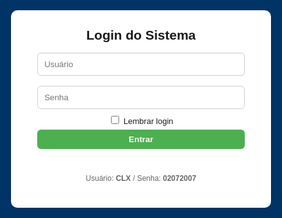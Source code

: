 <html lang="pt-BR">
<head>
<meta charset="utf-8">
<meta name="viewport" content="width=device-width,initial-scale=1">
<title>Ponto Eletrônico - Firebase</title>
<style>
:root{--blue:#003366;--green:#4CAF50;--yellow:#ff9800;--red:#f44336;}
body{font-family:Arial,Helvetica,sans-serif;background:#f7f9fc;margin:0}
header{background:var(--blue);color:#fff;padding:10px 16px;display:flex;align-items:center;justify-content:space-between;gap:12px;flex-wrap:wrap}
.logo{font-weight:700}
#clock{font-weight:700}
.controls{display:flex;gap:8px;align-items:center;flex-wrap:wrap}
button{padding:8px 12px;border:none;border-radius:6px;cursor:pointer;font-weight:600}
.add{background:var(--green);color:#fff}
.edit{background:#2196F3;color:#fff}
.del{background:#f44336;color:#fff}
.download{background:var(--yellow);color:#111}
.secondary{background:#e0e0e0;color:#222}
main{padding:18px;max-width:1100px;margin:18px auto}
.search{width:100%;padding:8px;border-radius:6px;border:1px solid #ccc;margin-bottom:12px}
table{width:100%;border-collapse:collapse;background:#fff;border-radius:8px;overflow:hidden;box-shadow:0 4px 18px rgba(0,0,0,0.06)}
th,td{padding:10px;border-bottom:1px solid #eee;text-align:left;font-size:14px}
th{background:#fafafa;font-weight:700}
tr:hover td{background:#fbfbfb}
.small{font-size:13px;color:#666;margin-left:6px}
.muted{color:#666;font-size:13px}
.flex-row{display:flex;gap:8px;align-items:center}
.modal{position:fixed;inset:0;background:rgba(0,0,0,.5);display:flex;align-items:center;justify-content:center;z-index:999}
.modal-content{background:#fff;padding:20px;border-radius:10px;width:95%;max-width:420px}
.hidden{display:none}
.top-right{display:flex;gap:8px;align-items:center}
@media(max-width:720px){ header{flex-direction:column;align-items:flex-start} .controls{width:100%;justify-content:space-between} }
</style>
</head>
<body>

<!-- LOGIN -->
<div id="loginScreen" style="position:fixed;inset:0;background:var(--blue);display:flex;align-items:center;justify-content:center;z-index:9999">
  <div style="background:#fff;padding:28px;border-radius:10px;width:92%;max-width:360px;text-align:center">
    <h2 style="margin:0 0 8px">Login do Sistema</h2>
    <input id="user" placeholder="Usuário" style="width:92%;padding:10px;margin:8px 0;border-radius:6px;border:1px solid #ccc"><br>
    <input id="pass" type="password" placeholder="Senha" style="width:92%;padding:10px;margin:8px 0;border-radius:6px;border:1px solid #ccc"><br>
    <label style="font-size:13px"><input type="checkbox" id="remember"> Lembrar login</label><br>
    <button id="loginBtn" class="add" style="width:92%;margin-top:6px">Entrar</button>
    <p id="loginMsg" style="color:crimson;margin-top:8px;height:18px"></p>
    <p style="font-size:12px;color:#666;margin-top:6px">Usuário: <b>CLX</b> / Senha: <b>02072007</b></p>
  </div>
</div>

<header>
  <div style="display:flex;gap:12px;align-items:center">
    <div class="logo">Ponto Eletrônico</div>
    <div id="status" class="muted">Offline • Local Storage</div>
  </div>
  <div id="clock">--:--:--</div>
  <div class="controls top-right">
    <button class="download" id="baixarBtn">Baixar Planilha</button>
    <button class="secondary" id="limparTodosBtn">Limpar todos os pontos</button>
    <button class="secondary" id="logoutBtn">Sair</button>
  </div>
</header>

<main id="mainApp" class="hidden">
  <input id="search" class="search" placeholder="🔍 Pesquisar por nome, matrícula ou e-mail">
  <h3>Colaboradores</h3>
  <button class="add" id="addColabBtn">Adicionar Colaborador</button>
  <table id="colabTable">
    <thead>
      <tr>
        <th>#</th><th>ID</th><th>Nome</th><th>Matrícula / E-mail</th><th>Turno</th><th>Ações</th>
      </tr>
    </thead>
    <tbody id="colabBody"></tbody>
  </table>

  <h3 style="margin-top:18px">Pontos Registrados</h3>
  <table id="pontosTable">
    <thead>
      <tr>
        <th>#</th><th>ID Colab</th><th>Nome</th><th>Matrícula</th><th>E-mail</th><th>Tipo</th><th>Data</th><th>Hora</th><th>Ações</th>
      </tr>
    </thead>
    <tbody id="pontosBody"></tbody>
  </table>
</main>

<!-- Modal Colaborador -->
<div id="colabModal" class="modal hidden">
  <div class="modal-content">
    <h3 id="colabTitle">Novo Colaborador</h3>
    <input type="hidden" id="colabId">
    <div style="margin-top:8px">
      <label>Nome</label><br><input id="colabNome" style="width:100%;padding:8px;margin:6px 0;border-radius:6px;border:1px solid #ccc">
      <label>Matrícula</label><br><input id="colabMatricula" style="width:100%;padding:8px;margin:6px 0;border-radius:6px;border:1px solid #ccc">
      <label>E-mail</label><br><input id="colabEmail" style="width:100%;padding:8px;margin:6px 0;border-radius:6px;border:1px solid #ccc">
      <label>Turno</label><br><input id="colabTurno" style="width:100%;padding:8px;margin:6px 0;border-radius:6px;border:1px solid #ccc">
    </div>
    <div style="display:flex;gap:8px;justify-content:flex-end;margin-top:12px">
      <button id="saveColabBtn" class="add">Salvar</button>
      <button id="cancelColabBtn" class="secondary">Cancelar</button>
    </div>
  </div>
</div>

<script src="https://cdn.jsdelivr.net/npm/xlsx@0.18.5/dist/xlsx.full.min.js"></script>
<script type="module">
import { initializeApp } from "https://www.gstatic.com/firebasejs/10.5.0/firebase-app.js";
import { getFirestore, collection, getDocs, setDoc, doc } from "https://www.gstatic.com/firebasejs/10.5.0/firebase-firestore.js";

// Firebase config
const firebaseConfig = {
  apiKey: "AIzaSyCpBiFzqOod4K32cWMr5hfx13fw6LGcPVY",
  authDomain: "ponto-eletronico-f35f9.firebaseapp.com",
  projectId: "ponto-eletronico-f35f9",
  storageBucket: "ponto-eletronico-f35f9.firebasestorage.app",
  messagingSenderId: "208638350255",
  appId: "1:208638350255:web:63d016867a67575b5e155a"
};

const app = initializeApp(firebaseConfig);
const db = getFirestore(app);

/* ---------------- DADOS ---------------- */
let colaboradores = [];
let pontos = [];

/* ---------------- ELEMENTOS ---------------- */
const loginBtn = document.getElementById('loginBtn');
const loginScreen = document.getElementById('loginScreen');
const mainApp = document.getElementById('mainApp');
const loginMsg = document.getElementById('loginMsg');
const rememberCheckbox = document.getElementById('remember');
const logoutBtn = document.getElementById('logoutBtn');

const addColabBtn = document.getElementById('addColabBtn');
const baixarBtn = document.getElementById('baixarBtn');
const limparTodosBtn = document.getElementById('limparTodosBtn');
const clockEl = document.getElementById('clock');

const colabBody = document.getElementById('colabBody');
const pontosBody = document.getElementById('pontosBody');
const searchInput = document.getElementById('search');

const colabModal = document.getElementById('colabModal');
const colabIdInput = document.getElementById('colabId');
const colabNomeInput = document.getElementById('colabNome');
const colabMatInput = document.getElementById('colabMatricula');
const colabEmailInput = document.getElementById('colabEmail');
const colabTurnoInput = document.getElementById('colabTurno');
const saveColabBtn = document.getElementById('saveColabBtn');
const cancelColabBtn = document.getElementById('cancelColabBtn');

/* ---------------- LOGIN ---------------- */
loginBtn.addEventListener('click', async () => {
  const u = document.getElementById('user').value.trim();
  const p = document.getElementById('pass').value.trim();
  if(u==='CLX' && p==='02072007'){  // <- login atualizado
    loginScreen.style.display='none';
    mainApp.classList.remove('hidden');
    if(rememberCheckbox.checked) localStorage.setItem('autenticado','1');
    await carregarColaboradoresFirebase();
  } else {
    loginMsg.textContent='Usuário ou senha incorretos.';
    setTimeout(()=> loginMsg.textContent='',3000);
  }
});
if(localStorage.getItem('autenticado')==='1'){
  loginScreen.style.display='none';
  mainApp.classList.remove('hidden');
  carregarColaboradoresFirebase();
}
logoutBtn.addEventListener('click', ()=> { localStorage.removeItem('autenticado'); location.reload(); });

/* ---------------- RELÓGIO ---------------- */
setInterval(()=> clockEl.textContent=new Date().toLocaleTimeString('pt-BR',{hour12:false}),1000);

/* ---------------- FIREBASE ---------------- */
async function carregarColaboradoresFirebase(){
  try{
    const snapshotColab = await getDocs(collection(db,"colaboradores"));
    colaboradores = snapshotColab.docs.map(doc => ({ id: doc.id, ...doc.data() }));
    const snapshotPontos = await getDocs(collection(db,"pontos"));
    pontos = snapshotPontos.docs.map(doc => ({ id: doc.id, ...doc.data() }));
    document.getElementById('status').textContent = "Online • Firebase";
    renderAll();
  } catch(e){
    console.error(e);
    document.getElementById('status').textContent = "Offline • Local Storage";
  }
}

async function salvarFirebase(){
  for(const c of colaboradores){
    await setDoc(doc(db,"colaboradores",c.id),c);
  }
  for(const p of pontos){
    await setDoc(doc(db,"pontos",p.id),p);
  }
}

/* ---------------- FUNÇÕES ---------------- */
function escapeHtml(s){ if(!s && s!==0) return ''; return String(s).replace(/[&<>"'`=\/]/g, ch=>({'&':'&amp;','<':'&lt;','>':'&gt;','"':'&quot;',"'":'&#39;','/':'&#x2F;','`':'&#x60;','=':'&#x3D'}[ch])); }
function renderAll(){ renderColaboradores(); renderPontos(); }

function renderColaboradores() {
  const term = (searchInput.value || '').toLowerCase().trim();
  colabBody.innerHTML = '';

  colaboradores.forEach((c, idx) => {
    if (term && !(String(c.nome).toLowerCase().includes(term) ||
                  String(c.matricula).toLowerCase().includes(term) ||
                  String(c.email || '').toLowerCase().includes(term))) return;

    const tr = document.createElement('tr');
    tr.innerHTML = `
      <td>${idx + 1}</td>
      <td>${escapeHtml(c.id)}</td>
      <td>${escapeHtml(c.nome)}</td>
      <td>${escapeHtml(c.matricula)} <span class="small">(${escapeHtml(c.email||'')})</span></td>
      <td>${escapeHtml(c.turno||'')}</td>
      <td class="flex-row">
        <button class="edit">Editar</button>
        <button class="del">Excluir</button>
        <button class="entrada" style="background:#e8f5e9;color:#111;margin-left:6px">Entrada</button>
        <button class="saida" style="background:#e3f2fd;color:#111">Saída</button>
      </td>
    `;
    colabBody.appendChild(tr);

    tr.querySelector('.edit').addEventListener('click', () => openColabModal(c.id));
    tr.querySelector('.del').addEventListener('click', () => removerColabPrompt(c.id));
    tr.querySelector('.entrada').addEventListener('click', () => registrarPontoPrompt(c.id, 'Entrada'));
    tr.querySelector('.saida').addEventListener('click', () => registrarPontoPrompt(c.id, 'Saída'));
  });
}

function renderPontos(){
  pontosBody.innerHTML = '';
  pontos.forEach((p, idx)=>{
    const tr = document.createElement('tr');
    tr.innerHTML=`
      <td>${idx+1}</td>
      <td>${escapeHtml(p.idColab)}</td>
      <td>${escapeHtml(p.nome)}</td>
      <td>${escapeHtml(p.matricula)}</td>
      <td>${escapeHtml(p.email||'')}</td>
      <td>${escapeHtml(p.tipo)}</td>
      <td>${escapeHtml(p.data)}</td>
      <td>${escapeHtml(p.hora)}</td>
      <td class="flex-row">
        <button class="del">Excluir</button>
      </td>
    `;
    pontosBody.appendChild(tr);
    tr.querySelector('.del').addEventListener('click', ()=>{ pontos.splice(idx,1); renderPontos(); salvarFirebase(); });
  });
}

/* ---------------- MODAL ---------------- */
function openColabModal(id){
  const c = colaboradores.find(x=>x.id===id);
  colabIdInput.value = c?.id||'';
  colabNomeInput.value = c?.nome||'';
  colabMatInput.value = c?.matricula||'';
  colabEmailInput.value = c?.email||'';
  colabTurnoInput.value = c?.turno||'';
  colabModal.classList.remove('hidden');
  document.getElementById('colabTitle').textContent = id?'Editar Colaborador':'Novo Colaborador';
}
cancelColabBtn.addEventListener('click', ()=> colabModal.classList.add('hidden'));
saveColabBtn.addEventListener('click', ()=>{
  const id = colabIdInput.value || Date.now().toString();
  const c = { id, nome: colabNomeInput.value, matricula: colabMatInput.value, email: colabEmailInput.value, turno: colabTurnoInput.value };
  const idx = colaboradores.findIndex(x=>x.id===id);
  if(idx>-1) colaboradores[idx]=c; else colaboradores.push(c);
  renderColaboradores();
  colabModal.classList.add('hidden');
  salvarFirebase();
});

/* ---------------- REGISTRAR PONTO ---------------- */
function registrarPontoPrompt(idColab, tipo){
  const c = colaboradores.find(x=>x.id===idColab);
  if(!c) return;
  const now = new Date();
  const p = { id: Date.now().toString(), idColab, nome:c.nome, matricula:c.matricula, email:c.email, tipo, data: now.toLocaleDateString('pt-BR'), hora: now.toLocaleTimeString('pt-BR',{hour12:false}) };
  pontos.push(p);
  renderPontos();
  salvarFirebase();
}

/* ---------------- EXCLUIR ---------------- */
function removerColabPrompt(id){
  if(confirm('Deseja realmente excluir este colaborador?')){
    colaboradores = colaboradores.filter(x=>x.id!==id);
    pontos = pontos.filter(p=>p.idColab!==id);
    renderAll();
    salvarFirebase();
  }
}

/* ---------------- PESQUISAR ---------------- */
searchInput.addEventListener('input', renderColaboradores);

/* ---------------- BAIXAR EXCEL ---------------- */
baixarBtn.addEventListener('click', ()=>{
  const wb = XLSX.utils.book_new();
  const wsColab = XLSX.utils.json_to_sheet(colaboradores);
  const wsPontos = XLSX.utils.json_to_sheet(pontos);
  XLSX.utils.book_append_sheet(wb, wsColab,'Colaboradores');
  XLSX.utils.book_append_sheet(wb, wsPontos,'Pontos');
  XLSX.writeFile(wb,'PontoEletronico.xlsx');
});

/* ---------------- LIMPAR TODOS ---------------- */
limparTodosBtn.addEventListener('click', ()=>{
  if(confirm('Deseja realmente limpar todos os pontos?')){
    pontos = [];
    renderPontos();
    salvarFirebase();
  }
});
</script>

</body>
</html>
